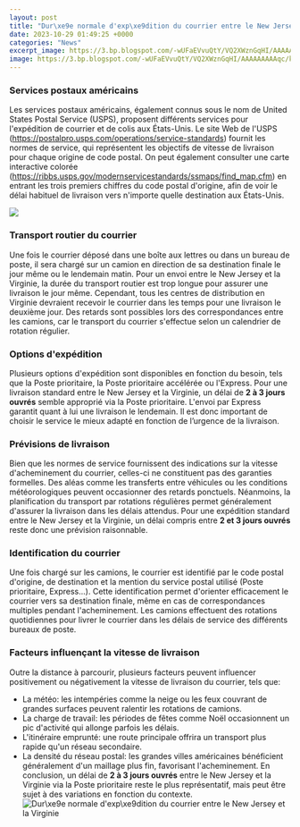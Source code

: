 ```yaml
---
layout: post
title: "Dur\xe9e normale d'exp\xe9dition du courrier entre le New Jersey et la Virginie"
date: 2023-10-29 01:49:25 +0000
categories: "News"
excerpt_image: https://3.bp.blogspot.com/-wUFaEVvuQtY/VQ2XWznGqHI/AAAAAAAAAqc/k7ZTTdff5Wg/s1600/Word%2B-%2Bprésenter%2Bun%2Bcourrier%2B9.png
image: https://3.bp.blogspot.com/-wUFaEVvuQtY/VQ2XWznGqHI/AAAAAAAAAqc/k7ZTTdff5Wg/s1600/Word%2B-%2Bprésenter%2Bun%2Bcourrier%2B9.png
---
```


### Services postaux américains
Les services postaux américains, également connus sous le nom de United States Postal Service (USPS), proposent différents services pour l'expédition de courrier et de colis aux États-Unis. Le site Web de l'USPS (https://postalpro.usps.com/operations/service-standards) fournit les normes de service, qui représentent les objectifs de vitesse de livraison pour chaque origine de code postal. On peut également consulter une carte interactive colorée (https://ribbs.usps.gov/modernservicestandards/ssmaps/find_map.cfm) en entrant les trois premiers chiffres du code postal d'origine, afin de voir le délai habituel de livraison vers n'importe quelle destination aux États-Unis. 

![](http://www.aronn.fr/wp-content/uploads/2017/01/faire-un-courrier-25.jpg)
### Transport routier du courrier
Une fois le courrier déposé dans une boîte aux lettres ou dans un bureau de poste, il sera chargé sur un camion en direction de sa destination finale le jour même ou le lendemain matin. Pour un envoi entre le New Jersey et la Virginie, la durée du transport routier est trop longue pour assurer une livraison le jour même. Cependant, tous les centres de distribution en Virginie devraient recevoir le courrier dans les temps pour une livraison le deuxième jour. Des retards sont possibles lors des correspondances entre les camions, car le transport du courrier s'effectue selon un calendrier de rotation régulier.
### Options d'expédition
Plusieurs options d'expédition sont disponibles en fonction du besoin, tels que la Poste prioritaire, la Poste prioritaire accélérée ou l'Express. Pour une livraison standard entre le New Jersey et la Virginie, un délai de **2 à 3 jours ouvrés** semble approprié via la Poste prioritaire. L'envoi par Express garantit quant à lui une livraison le lendemain. Il est donc important de choisir le service le mieux adapté en fonction de l’urgence de la livraison.
### Prévisions de livraison
Bien que les normes de service fournissent des indications sur la vitesse d'acheminement du courrier, celles-ci ne constituent pas des garanties formelles. Des aléas comme les transferts entre véhicules ou les conditions météorologiques peuvent occasionner des retards ponctuels. Néanmoins, la planification du transport par rotations régulières permet généralement d'assurer la livraison dans les délais attendus. Pour une expédition standard entre le New Jersey et la Virginie, un délai compris entre **2 et 3 jours ouvrés** reste donc une prévision raisonnable.
### Identification du courrier
Une fois chargé sur les camions, le courrier est identifié par le code postal d'origine, de destination et la mention du service postal utilisé (Poste prioritaire, Express...). Cette identification permet d'orienter efficacement le courrier vers sa destination finale, même en cas de correspondances multiples pendant l'acheminement. Les camions effectuent des rotations quotidiennes pour livrer le courrier dans les délais de service des différents bureaux de poste.
### Facteurs influençant la vitesse de livraison
Outre la distance à parcourir, plusieurs facteurs peuvent influencer positivement ou négativement la vitesse de livraison du courrier, tels que:
- La météo: les intempéries comme la neige ou les feux couvrant de grandes surfaces peuvent ralentir les rotations de camions.
- La charge de travail: les périodes de fêtes comme Noël occasionnent un pic d'activité qui allonge parfois les délais. 
- L'itinéraire emprunté: une route principale offrira un transport plus rapide qu'un réseau secondaire.
- La densité du réseau postal: les grandes villes américaines bénéficient généralement d'un maillage plus fin, favorisant l'acheminement.
En conclusion, un délai de **2 à 3 jours ouvrés** entre le New Jersey et la Virginie via la Poste prioritaire reste le plus représentatif, mais peut être sujet à des variations en fonction du contexte.
![Dur\xe9e normale d'exp\xe9dition du courrier entre le New Jersey et la Virginie](https://3.bp.blogspot.com/-wUFaEVvuQtY/VQ2XWznGqHI/AAAAAAAAAqc/k7ZTTdff5Wg/s1600/Word%2B-%2Bprésenter%2Bun%2Bcourrier%2B9.png)
